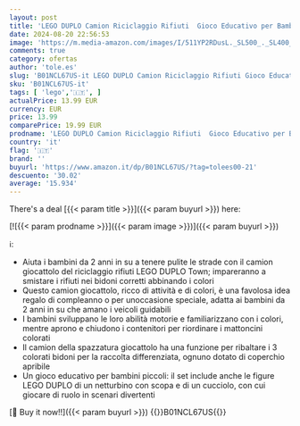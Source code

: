 ```yaml
---
layout: post
title: 'LEGO DUPLO Camion Riciclaggio Rifiuti  Gioco Educativo per Bambini dai 2 Anni  Camion della Spazzatura Giocattolo per Raccolta Differenziata con Bidoni Colorati per Sviluppo Abilità Motorie 10987'
date: 2024-08-20 22:56:53
image: 'https://m.media-amazon.com/images/I/511YP2RDusL._SL500_._SL400_.jpg'
comments: true
category: ofertas
author: 'tole.es'
slug: 'B01NCL67US-it LEGO DUPLO Camion Riciclaggio Rifiuti Gioco Educativo per...'
sku: 'B01NCL67US-it'
tags: [ 'lego','🇮🇹', ]
actualPrice: 13.99 EUR
currency: EUR
price: 13.99
comparePrice: 19.99 EUR
prodname: 'LEGO DUPLO Camion Riciclaggio Rifiuti  Gioco Educativo per Bambini dai 2 Anni  Camion della Spazzatura Giocattolo per Raccolta Differenziata con Bidoni Colorati per Sviluppo Abilità Motorie 10987'
country: 'it'
flag: '🇮🇹'
brand: ''
buyurl: 'https://www.amazon.it/dp/B01NCL67US/?tag=tolees00-21'
descuento: '30.02'
average: '15.934'
---
```


There's a deal [{{< param title >}}]({{< param buyurl >}})  here:

[![{{< param prodname >}}]({{< param image >}})]({{< param buyurl >}})

ℹ️:

- Aiuta i bambini da 2 anni in su a tenere pulite le strade con il camion giocattolo del riciclaggio rifiuti LEGO DUPLO Town; impareranno a smistare i rifiuti nei bidoni corretti abbinando i colori
- Questo camion giocattolo, ricco di attività e di colori, è una favolosa idea regalo di compleanno o per unoccasione speciale, adatta ai bambini da 2 anni in su che amano i veicoli guidabili
- I bambini sviluppano le loro abilità motorie e familiarizzano con i colori, mentre aprono e chiudono i contenitori per riordinare i mattoncini colorati
- Il camion della spazzatura giocattolo ha una funzione per ribaltare i 3 colorati bidoni per la raccolta differenziata, ognuno dotato di coperchio apribile
- Un gioco educativo per bambini piccoli: il set include anche le figure LEGO DUPLO di un netturbino con scopa e di un cucciolo, con cui giocare di ruolo in scenari divertenti

[🛒 Buy it now!!]({{< param buyurl >}})
{{<world>}}B01NCL67US{{</world>}}
